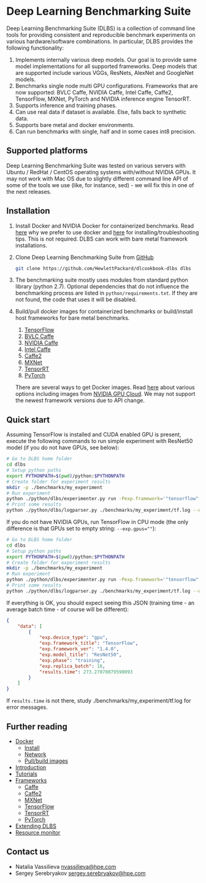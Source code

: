 # __Deep Learning Benchmarking Suite__
Deep Learning Benchmarking Suite (DLBS) is a collection of command line tools for providing consistent and reproducible benchmark experiments on various hardware/software combinations. In particular, DLBS provides the following functionality:
1. Implements internally various deep models. Our goal is to provide same model implementations for all supported frameworks. Deep models that are supported include various VGGs, ResNets, AlexNet and GoogleNet models.
2. Benchmarks single node multi GPU configurations. Frameworks that are now supported: BVLC Caffe, NVIDIA Caffe, Intel Caffe, Caffe2, TensorFlow, MXNet, PyTorch and NVIDIA inference engine TensorRT.
3. Supports inference and training phases.
4. Can use real data if dataset is available. Else, falls back to synthetic data.
5. Supports bare metal and docker environments.
6. Can run benchmarks with single, half and in some cases int8 precision.

## Supported platforms
Deep Learning Benchmarking Suite was tested on various servers with Ubuntu /
RedHat / CentOS operating systems with/without NVIDIA GPUs. It may not work with
Mac OS due to slightly different command line API of some of the tools we use
(like, for instance, sed) - we will fix this in one of the next releases.

## Installation
1. Install Docker and NVIDIA Docker for containerized benchmarks. Read [here](/docker/docker.md?id=docker) why we prefer to use docker and [here](/docker/install_docker.md?id=installing-docker) for installing/troubleshooting tips. This is not required. DLBS can work with bare metal framework installations.
2. Clone Deep Learning Benchmarking Suite from [GitHub](https://github.com/HewlettPackard/dlcookbook-dlbs)
   ```bash
   git clone https://github.com/HewlettPackard/dlcookbook-dlbs dlbs
   ```
3. The benchmarking suite mostly uses modules from standard python library (python 2.7). Optional dependencies that do not influence the benchmarking process are listed in `python/requirements.txt`. If they are not found, the code that uses it will be disabled.
4. Build/pull docker images for containerized benchmarks or build/install host frameworks for bare metal benchmarks.
    1. [TensorFlow](http://tensorflow.org)
    2. [BVLC Caffe](http://caffe.berkeleyvision.org/)
    3. [NVIDIA Caffe](https://github.com/NVIDIA/caffe)
    4. [Intel Caffe](https://github.com/intel/caffe)
    5. [Caffe2](http://caffe2.ai)
    6. [MXNet](http://mxnet.io)
    7. [TensorRT](https://developer.nvidia.com/tensorrt)
    8. [PyTorch](http://pytorch.org/)

   There are several ways to get Docker images. Read [here](/docker/pull_build_images.md?id=buildpull-docker-images) about various options including images from [NVIDIA GPU Cloud](https://www.nvidia.com/en-us/gpu-cloud/). We may not support the newest framework versions due to API change.

## Quick start
Assuming TensorFlow is installed and CUDA enabled GPU is present, execute the following commands to run simple experiment with ResNet50 model  (if you do not have GPUs, see below):
```bash
# Go to DLBS home folder
cd dlbs
# Setup python paths
export PYTHONPATH=$(pwd)/python:$PYTHONPATH
# Create folder for experiment results
mkdir -p ./benchmarks/my_experiment
# Run experiment
python ./python/dlbs/experimenter.py run -Pexp.framework='"tensorflow"' -Pexp.model='"resnet50"' -Pexp.gpus='"0"' -Pexp.log_file='"./benchmarks/my_experiment/tf.log"'
# Print some results
python ./python/dlbs/logparser.py ./benchmarks/my_experiment/tf.log --output_params "exp.device_type,exp.phase,results.time,exp.framework_title,exp.model_title,exp.replica_batch,exp.framework_ver"
```

If you do not have NVIDIA GPUs, run TensorFlow in CPU mode (the only difference is that
GPUs set to empty string: `--exp.gpus=""`):
```bash
# Go to DLBS home folder
cd dlbs
# Setup python paths
export PYTHONPATH=$(pwd)/python:$PYTHONPATH
# Create folder for experiment results
mkdir -p ./benchmarks/my_experiment
# Run experiment
python ./python/dlbs/experimenter.py run -Pexp.framework='"tensorflow"' -Pexp.model='"resnet50"' -Pexp.device_type='"cpu"' -Pexp.log_file='"./benchmarks/my_experiment/tf.log"'
# Print some results
python ./python/dlbs/logparser.py ./benchmarks/my_experiment/tf.log --output_params "exp.device_type,exp.phase,results.time,exp.framework_title,exp.model_title,exp.replica_batch,exp.framework_ver"
```

If everything is OK, you should expect seeing this JSON (training time - an average batch time - of course will be different):
```json
{
    "data": [
        {
            "exp.device_type": "gpu",
            "exp.framework_title": "TensorFlow",
            "exp.framework_ver": "1.4.0",
            "exp.model_title": "ResNet50",
            "exp.phase": "training",
            "exp.replica_batch": 16,
            "results.time": 273.27070879590093
        }
    ]
}
```

If `results.time` is not there, study ./benchmarks/my_experiment/tf.log for error messages.

## Further reading

- [Docker](/docker/docker.md?id=docker)
  - [Install](/docker/install_docker.md?id=installing-docker)
  - [Network](/docker/docker_network.md?id=docker-networking)
  - [Pull/build images](/docker/pull_build_images.md?id=buildpull-docker-images)
- [Introduction](/intro/intro.md?id=introduction)
- [Tutorials](/tutorials/tutorials.md?id=tutorials)
- [Frameworks](/frameworks/frameworks.md?id=frameworks)
  - [Caffe](/frameworks/caffe.md?id=caffe)
  - [Caffe2](/frameworks/caffe2.md?id=caffe2)
  - [MXNet](/frameworks/mxnet.md?id=mxnet)
  - [TensorFlow](/frameworks/tensorflow.md?id=tensorflow)
  - [TensorRT](/frameworks/tensorrt.md?id=tensorrt)
  - [PyTorch](/frameworks/pytorch.md?id=pytorch)
- [Extending DLBS](/extend/dlbs.md?id=extending-deep-learning-benchmarking-suite)
- [Resource monitor](/monitor/monitor.md?id=resource-monitor)

## Contact us

* Natalia Vassilieva <nvassilieva@hpe.com>
* Sergey Serebryakov <sergey.serebryakov@hpe.com>

